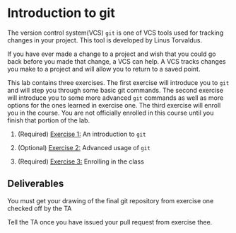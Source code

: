 # Introduction to git

The version control system(VCS) `git` is one of VCS tools used for tracking changes in your project.
This tool is developed by Linus Torvaldus.

If you have ever made a change to a project and wish that you could go back before you made that change, a VCS can help.
A VCS tracks changes you make to a project and will allow you to return to a saved point.


This lab contains three exercises. 
The first exercise will introduce you to `git` and will step you through some basic git commands.
The second exercise will introduce you to some more advanced `git` commands as well as more options for the ones learned in exercise one.
The third exercise will enroll you in the course.
You are not officially enrolled in this course until you finish that portion of the lab.

 1. (Required) [Exercise 1:](using-git.md) An introduction to `git`

 2. (Optional) [Exercise 2:](Advanced.md) Advanced usage of `git`

 3. (Required) [Exercise 3:](Enrolling.md) Enrolling in the class

## Deliverables

You must get your drawing of the final git repository from exercise one checked off by the TA

Tell the TA once you have issued your pull request from exercise thee.
